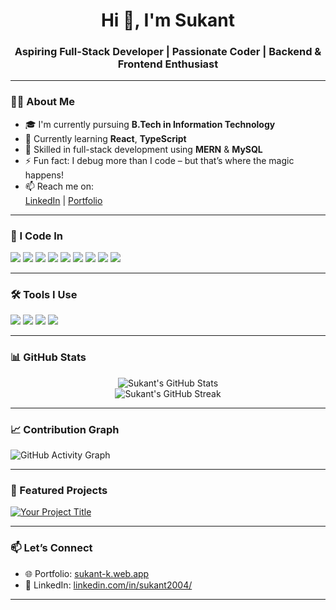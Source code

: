 <h1 align="center">Hi 👋, I'm Sukant </h1>
<h3 align="center">Aspiring Full-Stack Developer | Passionate Coder | Backend & Frontend Enthusiast</h3>

---

### 👨‍💻 About Me

- 🎓 I'm currently pursuing **B.Tech in Information Technology**
- 🌱 Currently learning **React**, **TypeScript**
- 🧠 Skilled in full-stack development using **MERN** & **MySQL**
- ⚡ Fun fact: I debug more than I code – but that’s where the magic happens!
- 📫 Reach me on:  
  [LinkedIn](https://www.linkedin.com/in/sukant2004/) |  [Portfolio](https://sukant-k.web.app/)

---

### 🧠 I Code In

<p align="left">
  <img src="https://img.shields.io/badge/HTML5-E34F26?style=for-the-badge&logo=html5&logoColor=white"/>
  <img src="https://img.shields.io/badge/CSS3-1572B6?style=for-the-badge&logo=css3&logoColor=white"/>
  <img src="https://img.shields.io/badge/JavaScript-F7DF1E?style=for-the-badge&logo=javascript&logoColor=black"/>
  <img src="https://img.shields.io/badge/Tailwind_CSS-38B2AC?style=for-the-badge&logo=tailwind-css&logoColor=white"/>
  <img src="https://img.shields.io/badge/Node.js-339933?style=for-the-badge&logo=nodedotjs&logoColor=white"/>
  <img src="https://img.shields.io/badge/Express.js-000000?style=for-the-badge&logo=express&logoColor=white"/>
  <img src="https://img.shields.io/badge/REST_API-FF6C37?style=for-the-badge&logo=postman&logoColor=white"/>
  <img src="https://img.shields.io/badge/MongoDB-47A248?style=for-the-badge&logo=mongodb&logoColor=white"/>
  <img src="https://img.shields.io/badge/MySQL-005C84?style=for-the-badge&logo=mysql&logoColor=white"/>
</p>

---

### 🛠️ Tools I Use

<p align="left">
  <img src="https://img.shields.io/badge/VS%20Code-007ACC?style=for-the-badge&logo=visual-studio-code&logoColor=white"/>
  <img src="https://img.shields.io/badge/Postman-FF6C37?style=for-the-badge&logo=postman&logoColor=white"/>
  <img src="https://img.shields.io/badge/Git-F05032?style=for-the-badge&logo=git&logoColor=white"/>
  <img src="https://img.shields.io/badge/GitHub-181717?style=for-the-badge&logo=github&logoColor=white"/>
</p>

---

### 📊 GitHub Stats

<p align="center">
  <img src="https://github-readme-stats.vercel.app/api?username=sukant&show_icons=true&theme=tokyonight" alt="Sukant's GitHub Stats"/>
  <br/>
  <img src="https://github-readme-streak-stats.herokuapp.com/?user=sukant&theme=tokyonight" alt="Sukant's GitHub Streak"/>
</p>

---

### 📈 Contribution Graph

![GitHub Activity Graph](https://github-readme-activity-graph.vercel.app/graph?username=sukant&theme=github-dark)

---

### 📌 Featured Projects

[![Your Project Title](https://github-readme-stats.vercel.app/api/pin/?username=sukant&repo=your-repo)](https://github.com/sukant/your-repo)

---

### 📫 Let’s Connect

- 🌐 Portfolio: [sukant-k.web.app](https://sukant-k.web.app/)
- 💼 LinkedIn: [linkedin.com/in/sukant2004/](https://www.linkedin.com/in/sukant2004/)


---

